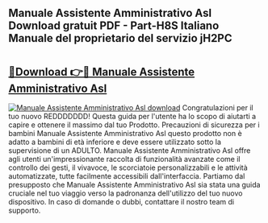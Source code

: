 ## Manuale Assistente Amministrativo Asl Download gratuit PDF - Part-H8S Italiano Manuale del proprietario del servizio jH2PC

# <h2><a href="http://dfb9p83.blite.top/?on=Manuale+Assistente+Amministrativo+Asl">🔗Download 👉🔴 Manuale Assistente Amministrativo Asl</a></h2>

[![Manuale Assistente Amministrativo Asl download](https://i.imgur.com/lujVjoI.png)](http://dfb9p83.blite.top/?on=Manuale+Assistente+Amministrativo+Asl)
Congratulazioni per il tuo nuovo REDDDDDDD! Questa guida per l'utente ha lo scopo di aiutarti a capire e ottenere il massimo dal tuo Prodotto. Precauzioni di sicurezza per i bambini Manuale Assistente Amministrativo Asl questo prodotto non è adatto a bambini di età inferiore e deve essere utilizzato sotto la supervisione di un ADULTO. Manuale Assistente Amministrativo Asl offre agli utenti un'impressionante raccolta di funzionalità avanzate come il controllo dei gesti, il vivavoce, le scorciatoie personalizzabili e le attività automatizzate, tutte facilmente accessibili dall'interfaccia. Partiamo dal presupposto che Manuale Assistente Amministrativo Asl sia stata una guida cruciale nel tuo viaggio verso la padronanza dell'utilizzo del tuo nuovo dispositivo. In caso di domande o dubbi, contattare il nostro team di supporto.
